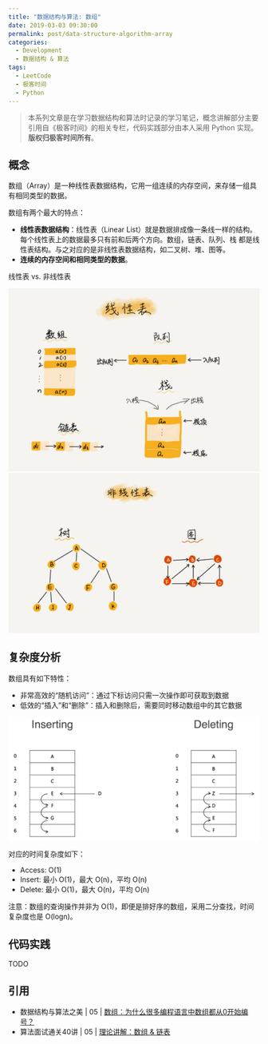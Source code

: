 ```yaml
---
title: "数据结构与算法: 数组"
date: 2019-03-03 09:30:00
permalink: post/data-structure-algorithm-array
categories:
  - Development
  - 数据结构 & 算法
tags:
  - LeetCode
  - 极客时间
  - Python
---
```


> 本系列文章是在学习数据结构和算法时记录的学习笔记，概念讲解部分主要引用自《极客时间》的相关专栏，代码实践部分由本人采用 Python 实现。
> **版权归极客时间所有**。

## 概念

数组（Array）是一种线性表数据结构，它用一组连续的内存空间，来存储一组具有相同类型的数据。

数组有两个最大的特点：

- **线性表数据结构**：线性表（Linear List）就是数据排成像一条线一样的结构。每个线性表上的数据最多只有前和后两个方向。数组，链表、队列、栈 都是线性表结构。与之对应的是非线性表数据结构，如二叉树、堆、图等。
- **连续的内存空间和相同类型的数据**。

线性表 vs. 非线性表

![](/images/20190303094951.png)
![](/images/20190303101706.png)

## 复杂度分析

数组具有如下特性：

- 非常高效的“随机访问”：通过下标访问只需一次操作即可获取到数据
- 低效的“插入”和“删除”：插入和删除后，需要同时移动数组中的其它数据

![](/images/20190303093733.png)

对应的时间复杂度如下：

- Access: O(1)
- Insert: 最小 O(1)，最大 O(n)，平均 O(n)
- Delete: 最小 O(1)，最大 O(n)，平均 O(n)

注意：数组的查询操作并非为 O(1)，即便是排好序的数组，采用二分查找，时间复杂度也是 O(logn)。

## 代码实践

TODO

## 引用

- 数据结构与算法之美 | 05 | [数组：为什么很多编程语言中数组都从0开始编号？](https://time.geekbang.org/column/article/40961)
- 算法面试通关40讲 | 05 | [理论讲解：数组 & 链表](https://time.geekbang.org/course/detail/130-41552)
